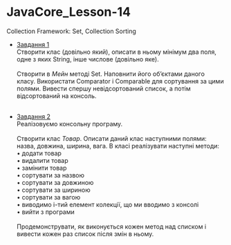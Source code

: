 # JavaCore_Lesson-14
Collection Framework: Set, Collection Sorting

* [Завдання 1](https://github.com/AlexeyDolgov/JavaCore_Lesson-14/tree/master/JavaCore_Lesson-14/src/ua/lviv/lgs/task14_1)<br>
Створити клас (довільно який), описати в ньому мінімум два поля, одне з яких String, інше числове (довільно яке).<br><br>
Створити в <i>Мейн</i> методі Set. Наповнити його об’єктами даного класу. Використати Comparator і Comparable для сортування за 
цими полями. Вивести спершу невідсортований список, а потім відсортований на консоль.<br><br>

* [Завдання 2](https://github.com/AlexeyDolgov/JavaCore_Lesson-14/tree/master/JavaCore_Lesson-14/src/ua/lviv/lgs/task14_2)<br>
Реалізовуємо консольну програму.<br><br>
Створити клас <i>Товар</i>. Описати даний клас наступними полями: назва, довжина, ширина, вага. В класі реалізувати наступні методи:<br>
•	додати товар<br>
•	видалити товар<br>
•	замінити товар<br>
•	сортувати за назвою<br>
•	сортувати за довжиною<br>
•	сортувати за шириною<br>
•	сортувати за вагою<br>
•	виводимо і-тий елемент колекції, що ми вводимо з консолі<br>
•	вийти з програми<br><br>
Продемонструвати, як виконується кожен метод над списком і вивести кожен раз список після змін в ньому.<br><br>
